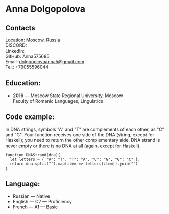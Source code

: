 # Anna Dolgopolova

## Contacts
Location: Moscow, Russia  
DISCORD:  
LinkedIn:  
GitHub: Anna575685  
Email: dolgopolovaanna5@gmail.com  
Tel.: +79055596044

## Education:
* **2016** — Moscow State Regional University, Moscow  
Faculty of Romanic Languages, Linguistics

## Code example:
In DNA strings, symbols "A" and "T" are complements of each other, as "C" and "G". Your function receives one side of the DNA (string, except for Haskell); you need to return the other complementary side. DNA strand is never empty or there is no DNA at all (again, except for Haskell).

```
function DNAStrand(dna){
  let letters = { "A": "T", "T": "A", "C": "G", "G": "C" };
  return dna.split("").map(item => letters[item]).join("") 
}
```
## Language:
* Russian — Native  
* English — C2 — Proficiency  
* French — A1 — Basic  


